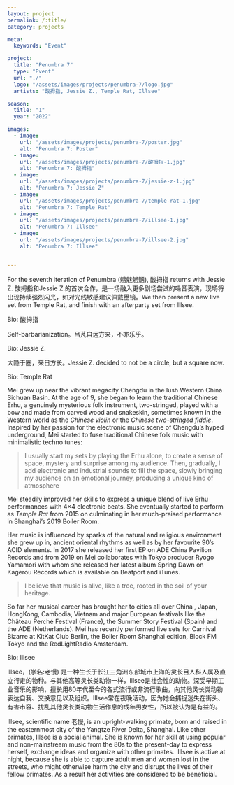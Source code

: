 ```yaml
---
layout: project
permalink: /:title/
category: projects

meta:
  keywords: "Event"

project:
  title: "Penumbra 7"
  type: "Event"
  url: "./"
  logo: "/assets/images/projects/penumbra-7/logo.jpg"
  artists: "酸拇指, Jessie Z., Temple Rat, Illsee"

season:
  title: "1"
  year: "2022"

images:
  - image:
    url: "/assets/images/projects/penumbra-7/poster.jpg"
    alt: "Penumbra 7: Poster"
  - image:
    url: "/assets/images/projects/penumbra-7/酸拇指-1.jpg"
    alt: "Penumbra 7: 酸拇指"
  - image:
    url: "/assets/images/projects/penumbra-7/jessie-z-1.jpg"
    alt: "Penumbra 7: Jessie Z"
  - image:
    url: "/assets/images/projects/penumbra-7/temple-rat-1.jpg"
    alt: "Penumbra 7: Temple Rat"
  - image:
    url: "/assets/images/projects/penumbra-7/illsee-1.jpg"
    alt: "Penumbra 7: Illsee"
  - image:
    url: "/assets/images/projects/penumbra-7/illsee-2.jpg"
    alt: "Penumbra 7: Illsee"


---
```

<p>For the seventh iteration of Penumbra (魑魅魍魉), 酸拇指 returns with Jessie Z. 酸拇指和Jessie Z.的首次合作，是一场融入更多剧场尝试的噪音表演，现场将出现持续强烈闪光，如对光线敏感建议佩戴墨镜。We then present a new live set from Temple Rat, and finish with an afterparty set from Illsee.</p>

<span class="h2">Bio: 酸拇指</span>

<p>Self-barbarianization。吕芃自远方来，不亦乐乎。</p>

<span class="h2">Bio: Jessie Z.</span>

<p>大隐于圈，来日方长。Jessie Z. decided to not be a circle, but a square now.</p>

<span class="h2">Bio: Temple Rat</span>

<p>Mei grew up near the vibrant megacity Chengdu in the lush Western China Sichuan Basin. At the age of 9, she began to learn the traditional Chinese Erhu, a genuinely mysterious folk instrument, two-stringed, played with a bow and made from carved wood and snakeskin, sometimes known in the Western world as the <em>Chinese violin</em> or the <em>Chinese two-stringed fiddle</em>. Inspired by her passion for the electronic music scene of Chengdu’s hyped underground, Mei started to fuse traditional Chinese folk music with minimalistic techno tunes:</p>
 
<blockquote>I usually start my sets by playing the Erhu alone, to create a sense of space, mystery and surprise among my audience. Then, gradually, I add electronic and industrial sounds to fill the space, slowly bringing my audience on an emotional journey, producing a unique kind of atmosphere</blockquote>
 
<p>Mei steadily improved her skills to express a unique blend of live Erhu performances with 4×4 electronic beats. She eventually started to perform as <em>Temple Rat</em> from 2015 on culminating in her much-praised performance in Shanghai’s 2019 Boiler Room.</p>
 
<p>Her music is influenced by sparks of the natural and religious environment she grew up in, ancient oriental rhythms as well as by her favourite 90’s ACID elements. In 2017 she released her first EP on ADE China Pavilion Records and from 2019 on Mei collaborates with Tokyo producer Ryogo Yamamori with whom she released her latest album Spring Dawn on Kagerou Records which is available on Beatport and iTunes.</p>

<blockquote>I believe that music is alive, like a tree, rooted in the soil of your heritage.</blockquote>

<p>So far her musical career has brought her to cities all over China , Japan, HongKong, Cambodia, Vietnam and major European festivals like the Château Perché Festival (France), the Summer Story Festival (Spain) and the ADE (Netherlands). Mei has recently performed live sets for Carnival Bizarre at KitKat Club Berlin, the Boiler Room Shanghai edition, Block FM Tokyo and the RedLightRadio Amsterdam.</p>

<span class="h2">Bio: Illsee</span>

Illsee，(学名:老慢) 是一种生长于长江三角洲东部城市上海的灵长目人科人属及直立行走的物种。与其他高等灵长类动物一样，Illsee是社会性的动物。深受早期工业音乐的影响，擅长用80年代至今的各式流行或非流行歌曲，向其他灵长类动物表达自我、交换意见以及组织。Illsee常在夜晚活动，因为她会捕捉迷失在街头、有害市容、扰乱其他灵长类动物生活作息的成年男女性，所以被认为是有益的。

Illsee, scientific name 老慢, is an upright-walking primate, born and raised in the easternmost city of the Yangtze River Delta, Shanghai. Like other primates, Illsee is a social animal. She is known for her skill at using popular and non-mainstream music from the 80s to the present-day to express herself, exchange ideas and organize with other primates.  Illsee is active at night, because she is able to capture adult men and women lost in the streets, who might otherwise harm the city and disrupt the lives of their fellow primates. As a result her activities are considered to be beneficial.